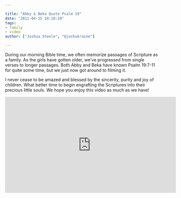 ```yaml
---

title: "Abby & Beka Quote Psalm 19"
date: "2011-04-25 18:10:20"
tags:
- family
- video
author: ["Joshua Steele", "@joshukraine"]

---
```


During our morning Bible time, we often memorize passages of Scripture as a family. As the girls have gotten older, we've progressed from single verses to longer passages. Both Abby and Beka have known Psalm 19:7-11 for quite some time, but we just now got around to filming it.

I never cease to be amazed and blessed by the sincerity, purity and joy of children. What better time to begin engrafting the Scriptures into their precious little souls. We hope you enjoy this video as much as we have!

<iframe width="560" height="315" src="https://www.youtube.com/embed/7r_Qduxs2WM" frameborder="0" allowfullscreen></iframe>
